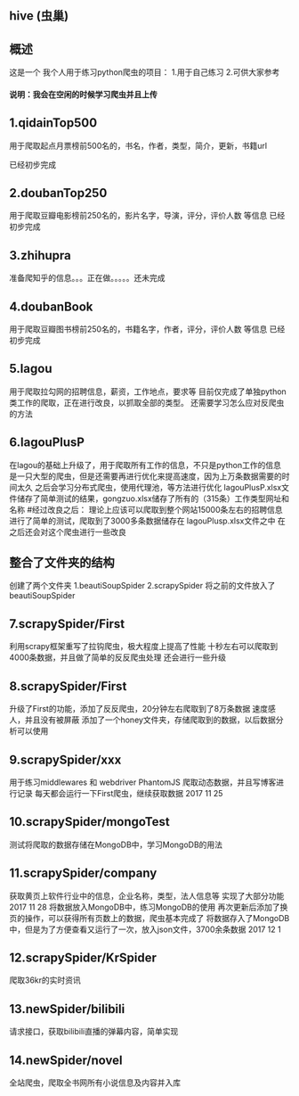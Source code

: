 ## hive (虫巢)
## 概述

这是一个 我个人用于练习python爬虫的项目：
1.用于自己练习
2.可供大家参考


#### 说明：我会在空闲的时候学习爬虫并且上传

## 1.qidainTop500
用于爬取起点月票榜前500名的，书名，作者，类型，简介，更新，书籍url
<!-- ![Alt text](pic1.png) -->
已经初步完成

## 2.doubanTop250
用于爬取豆瓣电影榜前250名的，影片名字，导演，评分，评价人数 等信息
已经初步完成

## 3.zhihupra  
准备爬知乎的信息。。。正在做。。。。。还未完成

## 4.doubanBook
用于爬取豆瓣图书榜前250名的，书籍名字，作者，评分，评价人数 等信息
已经初步完成

## 5.lagou
用于爬取拉勾网的招聘信息，薪资，工作地点，要求等
目前仅完成了单独python类工作的爬取，正在进行改良，以抓取全部的类型。
还需要学习怎么应对反爬虫的方法

## 6.lagouPlusP
在lagou的基础上升级了，用于爬取所有工作的信息，不只是python工作的信息
是一只大型的爬虫，但是还需要再进行优化来提高速度，因为上万条数据需要的时间太久
之后会学习分布式爬虫，使用代理池，等方法进行优化
lagouPlusP.xlsx文件储存了简单测试的结果，gongzuo.xlsx储存了所有的（315条）工作类型网址和名称
#经过改良之后：
理论上应该可以爬取到整个网站15000条左右的招聘信息
进行了简单的测试，爬取到了3000多条数据储存在 lagouPlusp.xlsx文件之中
在之后还会对这个爬虫进行一些改良

## 整合了文件夹的结构
创建了两个文件夹 1.beautiSoupSpider  2.scrapySpider
将之前的文件放入了 beautiSoupSpider

## 7.scrapySpider/First
利用scrapy框架重写了拉钩爬虫，极大程度上提高了性能
十秒左右可以爬取到4000条数据，并且做了简单的反反爬虫处理
还会进行一些升级

## 8.scrapySpider/First
升级了First的功能，添加了反反爬虫，20分钟左右爬取到了8万条数据
速度感人，并且没有被屏蔽
添加了一个honey文件夹，存储爬取到的数据，以后数据分析可以使用

## 9.scrapySpider/xxx
用于练习middlewares 和 webdriver PhantomJS 爬取动态数据，并且写博客进行记录
每天都会运行一下First爬虫，继续获取数据 2017 11 25

## 10.scrapySpider/mongoTest
测试将爬取的数据存储在MongoDB中，学习MongoDB的用法

## 11.scrapySpider/company
获取黄页上软件行业中的信息，企业名称，类型，法人信息等
实现了大部分功能 2017 11 28
将数据放入MongoDB中，练习MongoDB的使用 
再次更新后添加了换页的操作，可以获得所有页数上的数据，爬虫基本完成了
将数据存入了MongoDB中，但是为了方便查看又运行了一次，放入json文件，3700余条数据
2017 12 1

## 12.scrapySpider/KrSpider
爬取36kr的实时资讯

## 13.newSpider/bilibili
请求接口，获取bilibili直播的弹幕内容，简单实现

## 14.newSpider/novel
全站爬虫，爬取全书网所有小说信息及内容并入库